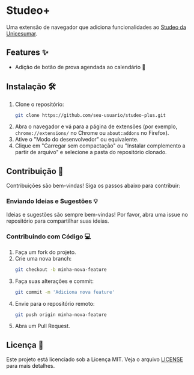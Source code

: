 # Studeo+

Uma extensão de navegador que adiciona funcionalidades ao [Studeo da Unicesumar](https://studeo.unicesumar.edu.br/).

## Features ✨

-  Adição de botão de prova agendada ao calendário 📅

## Instalação 🛠️

1. Clone o repositório:
   ```bash
   git clone https://github.com/seu-usuario/studeo-plus.git
   ```
2. Abra o navegador e vá para a página de extensões (por exemplo, `chrome://extensions/` no Chrome ou `about:addons` no Firefox).
3. Ative o "Modo do desenvolvedor" ou equivalente.
4. Clique em "Carregar sem compactação" ou "Instalar complemento a partir de arquivo" e selecione a pasta do repositório clonado.

## Contribuição 🤝

Contribuições são bem-vindas! Siga os passos abaixo para contribuir:

### Enviando Ideias e Sugestões 💡

Ideias e sugestões são sempre bem-vindas! Por favor, abra uma issue no repositório para compartilhar suas ideias.

### Contribuindo com Código 💻

1. Faça um fork do projeto.
2. Crie uma nova branch:
   ```bash
   git checkout -b minha-nova-feature
   ```
3. Faça suas alterações e commit:
   ```bash
   git commit -m 'Adiciona nova feature'
   ```
4. Envie para o repositório remoto:
   ```bash
   git push origin minha-nova-feature
   ```
5. Abra um Pull Request.

## Licença 📄

Este projeto está licenciado sob a Licença MIT. Veja o arquivo [LICENSE](./LICENSE) para mais detalhes.
